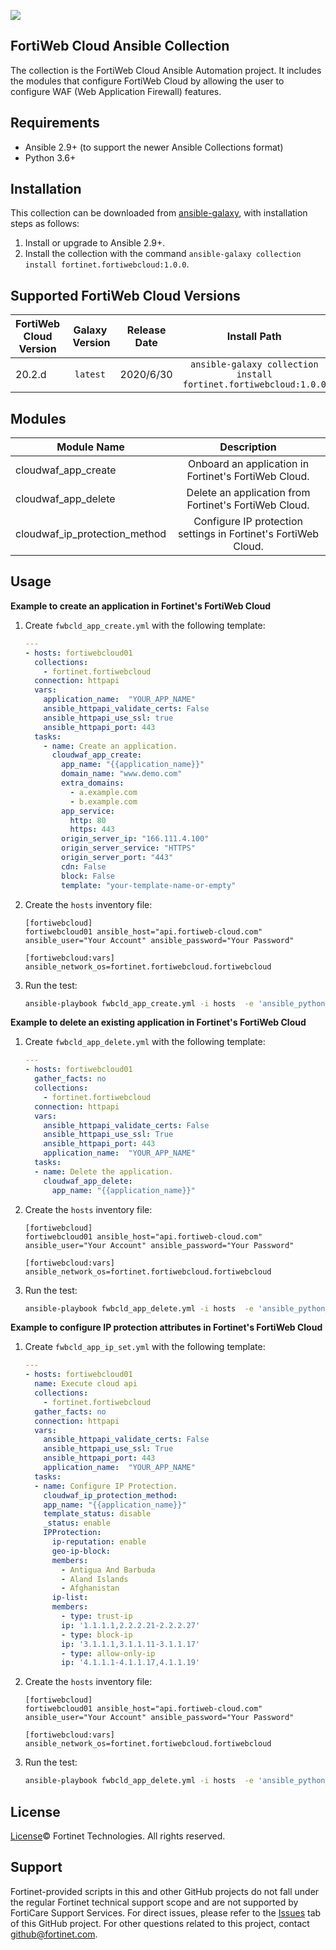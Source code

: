 ![](https://www.fortiweb-cloud.com/styles/img/fortinet_logo.svg#align=left&display=inline&height=39&margin=%5Bobject%20Object%5D&originHeight=39&originWidth=320&status=done&style=none&width=320)

## FortiWeb Cloud Ansible Collection

The collection is the FortiWeb Cloud Ansible Automation project. It includes the modules that configure FortiWeb Cloud by allowing the user to configure WAF (Web Application Firewall) features.

## Requirements

- Ansible 2.9+ (to support the newer Ansible Collections format)
- Python 3.6+

## Installation

This collection can be downloaded from [ansible-galaxy](https://galaxy.ansible.com/), with installation steps as follows:

1. Install or upgrade to Ansible 2.9+.
2. Install the collection with the command `ansible-galaxy collection install fortinet.fortiwebcloud:1.0.0`.

## Supported FortiWeb Cloud Versions
| FortiWeb Cloud Version | Galaxy  Version | Release Date | Install Path |
| --- | :---: | :---: | :---: |
| 20.2.d | `latest` | 2020/6/30 | `ansible-galaxy collection install fortinet.fortiwebcloud:1.0.0` |

## Modules

| Module Name | Description |
| --- | :---: |
| cloudwaf_app_create | Onboard an application in Fortinet's FortiWeb Cloud. |
| cloudwaf_app_delete | Delete an application from Fortinet's FortiWeb Cloud. |
| cloudwaf_ip_protection_method | Configure IP protection settings in Fortinet's FortiWeb Cloud. |

## Usage

**Example to create an application in Fortinet's FortiWeb Cloud**

1. Create `fwbcld_app_create.yml` with the following template:

    ```yaml
    ---
    - hosts: fortiwebcloud01
      collections:
        - fortinet.fortiwebcloud
      connection: httpapi
      vars:
        application_name:  "YOUR_APP_NAME"
        ansible_httpapi_validate_certs: False
        ansible_httpapi_use_ssl: true
        ansible_httpapi_port: 443
      tasks:
        - name: Create an application.
          cloudwaf_app_create:
            app_name: "{{application_name}}"
            domain_name: "www.demo.com"
            extra_domains:
              - a.example.com
              - b.example.com
            app_service:
              http: 80
              https: 443
            origin_server_ip: "166.111.4.100"
            origin_server_service: "HTTPS"
            origin_server_port: "443"
            cdn: False
            block: False
            template: "your-template-name-or-empty"
    ```

2. Create the `hosts` inventory file:

    ```
    [fortiwebcloud]
    fortiwebcloud01 ansible_host="api.fortiweb-cloud.com" ansible_user="Your Account" ansible_password="Your Password"

    [fortiwebcloud:vars]
    ansible_network_os=fortinet.fortiwebcloud.fortiwebcloud
    ```

3. Run the test:

    ```bash
    ansible-playbook fwbcld_app_create.yml -i hosts  -e 'ansible_python_interpreter=/usr/bin/python3'
    ```

**Example to delete an existing application in Fortinet's FortiWeb Cloud**

1. Create `fwbcld_app_delete.yml` with the following template:

    ```yaml
    ---
    - hosts: fortiwebcloud01
      gather_facts: no
      collections:
        - fortinet.fortiwebcloud
      connection: httpapi
      vars:
        ansible_httpapi_validate_certs: False
        ansible_httpapi_use_ssl: True
        ansible_httpapi_port: 443
        application_name:  "YOUR_APP_NAME"
      tasks:
      - name: Delete the application.
        cloudwaf_app_delete:
          app_name: "{{application_name}}"
    ```

2. Create the `hosts` inventory file:

    ```
    [fortiwebcloud]
    fortiwebcloud01 ansible_host="api.fortiweb-cloud.com" ansible_user="Your Account" ansible_password="Your Password"

    [fortiwebcloud:vars]
    ansible_network_os=fortinet.fortiwebcloud.fortiwebcloud
    ```

3. Run the test:

    ```bash
    ansible-playbook fwbcld_app_delete.yml -i hosts  -e 'ansible_python_interpreter=/usr/bin/python3'
    ```

**Example to configure IP protection attributes in Fortinet's FortiWeb Cloud**

1. Create `fwbcld_app_ip_set.yml` with the following template:

    ```yaml
    ---
    - hosts: fortiwebcloud01
      name: Execute cloud api
      collections:
        - fortinet.fortiwebcloud
      gather_facts: no
      connection: httpapi
      vars:
        ansible_httpapi_validate_certs: False
        ansible_httpapi_use_ssl: True
        ansible_httpapi_port: 443
        application_name:  "YOUR_APP_NAME"
      tasks:
      - name: Configure IP Protection.
        cloudwaf_ip_protection_method:
        app_name: "{{application_name}}"
        template_status: disable
        _status: enable
        IPProtection:
          ip-reputation: enable
          geo-ip-block:
          members:
            - Antigua And Barbuda
            - Aland Islands
            - Afghanistan
          ip-list:
          members:
            - type: trust-ip
            ip: '1.1.1.1,2.2.2.21-2.2.2.27'
            - type: block-ip
            ip: '3.1.1.1,3.1.1.11-3.1.1.17'
            - type: allow-only-ip
            ip: '4.1.1.1-4.1.1.17,4.1.1.19'
    ```

2. Create the `hosts` inventory file:

    ```
    [fortiwebcloud]
    fortiwebcloud01 ansible_host="api.fortiweb-cloud.com" ansible_user="Your Account" ansible_password="Your Password"

    [fortiwebcloud:vars]
    ansible_network_os=fortinet.fortiwebcloud.fortiwebcloud
    ```

3. Run the test:

    ```bash
    ansible-playbook fwbcld_app_delete.yml -i hosts  -e 'ansible_python_interpreter=/usr/bin/python3'
    ```

## License
[License](https://github.com/fortinet/fortiwebcloud-ansible/blob/master/LICENSE)© Fortinet Technologies. All rights reserved.

## Support

Fortinet-provided scripts in this and other GitHub projects do not fall under the regular Fortinet technical support scope and are not supported by FortiCare Support Services. For direct issues, please refer to the [Issues](https://github.com/fortinet/fortiwebcloud-ansible/issues) tab of this GitHub project. For other questions related to this project, contact github@fortinet.com.
